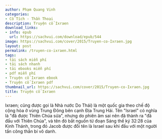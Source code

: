 ```yaml
---
author: Phạm Quang Vinh
categories:
- Cổ Tích - Thần Thoại
description: Truyện cổ Ixraen
download_links:
- info: epub
  url: https://sachvui.com/download/epub/544
image: https://sachvui.com/cover/2015/Truyen-co-Ixraen.jpg
layout: post
permalink: /truyen-co-ixraen.html
tags:
- tải sách miễn phí
- tải sách nhanh
- tải ebooks miễn phí
- pdf miễn phí
- Truyện cổ Ixraen ebook
- Truyện cổ Ixraen pdf
thumbnail_url: https://sachvui.com/cover/2015/Truyen-co-Ixraen.jpg
title: Truyện cổ Ixraen
---
```


 <div class="item-desc text-justify"> Ixraen; cũng được gọi là Nhà nước Do Thái) là một quốc gia theo chế độ cộng hòa ở vùng Trung Đông bên cạnh Địa Trung Hải. Tên "Israel" có nghĩa là "đã được Thiên Chúa sửa", nhưng do phiên âm sai nên đã thành ra "đã đấu với Thiên Chúa", và tên đó bắt nguồn từ đoạn Sáng thế ký 32:28 của Kinh Thánh, trong đó Jacob được đổi tên là Israel sau khi đấu với một người tấn công thần bí vô danh. </div>